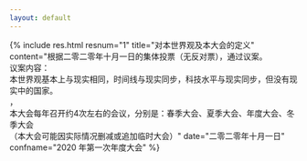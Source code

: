 ```yaml
---
layout: default
---
```


{% include res.html resnum="1" title="对本世界观及本大会的定义" content="根据二零二零年十月一日的集体投票（无反对票），通过议案。<br>议案内容：<br>本世界观基本上与现实相同，时间线与现实同步，科技水平与现实同步，但没有现实中的国家。<br>，<br>本大会每年召开约4次左右的会议，分别是：春季大会、夏季大会、年度大会、冬季大会<br>（本大会可能因实际情况删减或追加临时大会）" date="二零二零年十月一日" confname="2020 年第一次年度大会" %}
